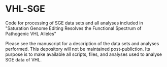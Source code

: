 # VHL-SGE
Code for processing of SGE data sets and all analyses included in "Saturation Genome Editing Resolves the Functional Spectrum of Pathogenic VHL Alleles"

Please see the manuscript for a description of the data sets and analyses performed. This depository will not be maintained post-publiction. Its purpose is to make available all scripts, files, and analyses used to analyse SGE data of VHL.

